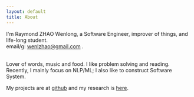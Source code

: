 ```yaml
---
layout: default
title: About
---
```

I'm Raymond ZHAO Wenlong, a Software Engineer, improver of things, and life-long student.   
email/g: wenlzhao@gmail.com .   
<br> 
  
Lover of words, music and food.   I like problem solving and reading.  
Recently, I mainly focus on NLP/ML;  I also like to construct Software System. 
<br> 
  
My projects are at [github](https://github.com/muyun) and my research is [here](http://muyun.github.io/research/).  
<br>

